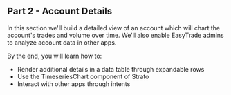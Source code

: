 ## Part 2 - Account Details

In this section we'll build a detailed view of an account which will chart the account's trades and volume over time. We'll also enable EasyTrade admins to analyze account data in other apps.

By the end, you will learn how to:
- Render additional details in a data table through expandable rows
- Use the TimeseriesChart component of Strato
- Interact with other apps through intents
